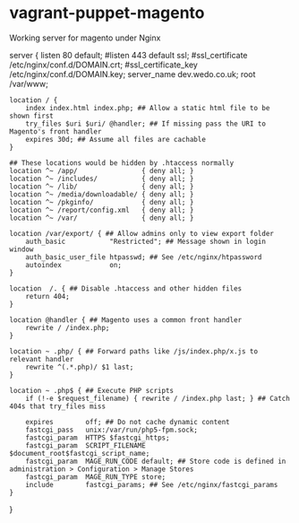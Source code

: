 vagrant-puppet-magento
======================

Working server for magento under Nginx

server {
    listen 80 default;
    #listen 443 default ssl;
    #ssl_certificate     /etc/nginx/conf.d/DOMAIN.crt;
    #ssl_certificate_key /etc/nginx/conf.d/DOMAIN.key;
    server_name dev.wedo.co.uk;
    root /var/www;

    location / {
        index index.html index.php; ## Allow a static html file to be shown first
        try_files $uri $uri/ @handler; ## If missing pass the URI to Magento's front handler
        expires 30d; ## Assume all files are cachable
    }

    ## These locations would be hidden by .htaccess normally
    location ^~ /app/                { deny all; }
    location ^~ /includes/           { deny all; }
    location ^~ /lib/                { deny all; }
    location ^~ /media/downloadable/ { deny all; }
    location ^~ /pkginfo/            { deny all; }
    location ^~ /report/config.xml   { deny all; }
    location ^~ /var/                { deny all; }

    location /var/export/ { ## Allow admins only to view export folder
        auth_basic           "Restricted"; ## Message shown in login window
        auth_basic_user_file htpasswd; ## See /etc/nginx/htpassword
        autoindex            on;
    }

    location  /. { ## Disable .htaccess and other hidden files
        return 404;
    }

    location @handler { ## Magento uses a common front handler
        rewrite / /index.php;
    }

    location ~ .php/ { ## Forward paths like /js/index.php/x.js to relevant handler
        rewrite ^(.*.php)/ $1 last;
    }

    location ~ .php$ { ## Execute PHP scripts
        if (!-e $request_filename) { rewrite / /index.php last; } ## Catch 404s that try_files miss

        expires        off; ## Do not cache dynamic content
        fastcgi_pass   unix:/var/run/php5-fpm.sock;
        fastcgi_param  HTTPS $fastcgi_https;
        fastcgi_param  SCRIPT_FILENAME  $document_root$fastcgi_script_name;
        fastcgi_param  MAGE_RUN_CODE default; ## Store code is defined in administration > Configuration > Manage Stores
        fastcgi_param  MAGE_RUN_TYPE store;
        include        fastcgi_params; ## See /etc/nginx/fastcgi_params
    }
}
